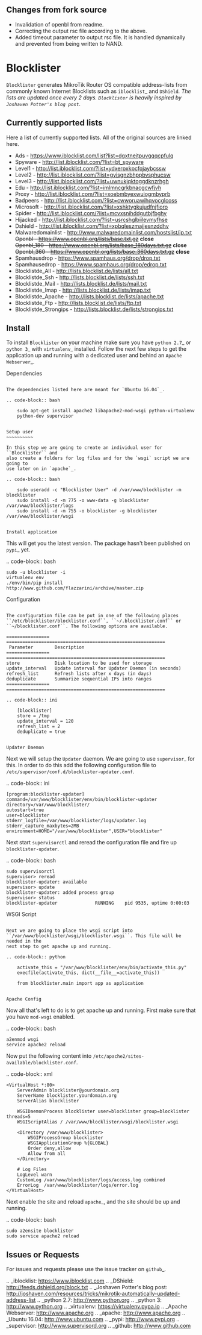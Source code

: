 Changes from fork source
------------------------

* Invalidation of openbl from readme.
* Correcting the output rsc file according to the above.
* Added timeout parameter to output rsc file. It is handled dynamically and 
  prevented from being written to NAND.


Blocklister
===========

``Blocklister`` generates MikroTik Router OS compatible address-lists from
commonly known Internet Blocklists such as `iblocklist`_ and `DShield`_. The
lists are updated once every 2 days. ``Blocklister`` is heavily inspired by
`Joshaven Potter's blog post`_.

Currently supported lists
-------------------------

Here a list of currently supported lists. All of the original sources are linked
here.

* Ads - https://www.iblocklist.com/list?list=dgxtneitpuvgqqcpfulq
* Spyware - http://list.iblocklist.com/?list=bt_spyware
* Level1 - http://list.iblocklist.com/?list=ydxerpxkpcfqjaybcssw
* Level2 - http://list.iblocklist.com/?list=gyisgnzbhppbvsphucsw
* Level3 - http://list.iblocklist.com/?list=uwnukjqktoggdknzrhgh
* Edu - http://list.iblocklist.com/?list=imlmncgrkbnacgcwfjvh
* Proxy - http://list.iblocklist.com/?list=xoebmbyexwuiogmbyprb
* Badpeers - http://list.iblocklist.com/?list=cwworuawihqvocglcoss
* Microsoft - http://list.iblocklist.com/?list=xshktygkujudfnjfioro
* Spider - http://list.iblocklist.com/?list=mcvxsnihddgutbjfbghy
* Hijacked - http://list.iblocklist.com/?list=usrcshglbiilevmyfhse
* Dshield - http://list.iblocklist.com/?list=xpbqleszmajjesnzddhv
* Malwaredomainlist - http://www.malwaredomainlist.com/hostslist/ip.txt  
~~Openbl - https://www.openbl.org/lists/base.txt.gz~~ __close__  
~~Openbl_180 - https://www.openbl.org/lists/base_180days.txt.gz~~ __close__  
~~Openbl_360 - https://www.openbl.org/lists/base_360days.txt.gz~~ __close__  
* Spamhausdrop - https://www.spamhaus.org/drop/drop.txt
* Spamhausedrop - https://www.spamhaus.org/drop/edrop.txt
* Blocklistde_All - http://lists.blocklist.de/lists/all.txt
* Blocklistde_Ssh - http://lists.blocklist.de/lists/ssh.txt
* Blocklistde_Mail - http://lists.blocklist.de/lists/mail.txt
* Blocklistde_Imap - http://lists.blocklist.de/lists/imap.txt
* Blocklistde_Apache - http://lists.blocklist.de/lists/apache.txt
* Blocklistde_Ftp - http://lists.blocklist.de/lists/ftp.txt
* Blocklistde_Strongips - http://lists.blocklist.de/lists/strongips.txt


Install
-------

To install ``Blocklister`` on your machine make sure you have `python 2.7`_ or
`python 3`_ with `virtualenv`_ installed. Follow
the next few steps to get the application up and running with a dedicated user
and behind an `Apache Webserver`_.


Dependencies
~~~~~~~~~~~~

The dependencies listed here are meant for `Ubuntu 16.04`_.

.. code-block:: bash

    sudo apt-get install apache2 libapache2-mod-wsgi python-virtualenv
    python-dev supervisor


Setup user
~~~~~~~~~~

In this step we are going to create an individual user for ``Blocklister`` and
also create a folders for log files and for the `wsgi` script we are going to
use later on in `apache`_.

.. code-block:: bash

    sudo useradd -c "Blocklister User" -d /var/www/blocklister -m blocklister
    sudo install -d -m 775 -o www-data -g blocklister /var/www/blocklister/logs
    sudo install -d -m 755 -o blocklister -g blocklister /var/www/blocklister/wsgi


Install application
~~~~~~~~~~~~~~~~~~~

This will get you the latest version. The package hasn't been published on
`pypi`_ yet.

.. code-block:: bash

    sudo -u blocklister -i
    virtualenv env
    ./env/bin/pip install http://www.github.com/flazzarini/archive/master.zip

Configuration
~~~~~~~~~~~~~

The configuration file can be put in one of the following places
``/etc/blocklister/blocklister.conf``, ``~/.blocklister.conf`` or
``~/blocklister.conf``. The following options are available.

================ ===========================================================
 Parameter        Description
================ ===========================================================
store             Disk location to be used for storage
update_interval   Update interval for Updater Daemon (in seconds)
refresh_list      Refresh lists after x days (in days)
deduplicate       Summarize sequential IPs into ranges
================ ===========================================================

.. code-block:: ini

    [blocklister]
    store = /tmp
    update_interval = 120
    refresh_list = 2
    deduplicate = true


Updater Daemon
~~~~~~~~~~~~~~

Next we will setup the ``Updater`` daemon. We are going to use `supervisor`_ for
this. In order to do this add the following configuration file to
``/etc/supervisor/conf.d/blocklister-updater.conf``.

.. code-block:: ini

    [program:blocklister-updater]
    command=/var/www/blocklister/env/bin/blocklister-updater
    directory=/var/www/blocklister/
    autostart=true
    user=blocklister
    stderr_logfile=/var/www/blocklister/logs/updater.log
    stderr_capture_maxbytes=2MB
    environment=HOME="/var/www/blocklister",USER="blocklister"

Next start ``supervisorctl`` and reread the configuration file and fire up
``blocklister-updater``.

.. code-block:: bash

    sudo supervisorctl
    supervisor> reread
    blocklister-updater: available
    supervisor> update
    blocklister-updater: added process group
    supervisor> status
    blocklister-updater              RUNNING    pid 9535, uptime 0:00:03


WSGI Script
~~~~~~~~~~~

Next we are going to place the wsgi script into
``/var/www/blocklister/wsgi/blocklister.wsgi``. This file will be needed in the
next step to get apache up and running.

.. code-block:: python

    activate_this = "/var/www/blocklister/env/bin/activate_this.py"
    execfile(activate_this, dict(__file__=activate_this))

    from blocklister.main import app as application


Apache Config
~~~~~~~~~~~~~

Now all that's left to do is to get apache up and running. First make sure that
you have ``mod-wsgi`` enabled.

.. code-block:: bash

    a2enmod wsgi
    service apache2 reload

Now put the following content into
``/etc/apache2/sites-available/blocklister.conf``.

.. code-block:: xml

    <VirtualHost *:80>
        ServerAdmin blocklister@yourdomain.org
        ServerName blocklister.yourdomain.org
        ServerAlias blocklister

        WSGIDaemonProcess blocklister user=blocklister group=blocklister threads=5
        WSGIScriptAlias / /var/www/blocklister/wsgi/blocklister.wsgi

        <Directory /var/www/blocklister>
            WSGIProcessGroup blocklister
            WSGIApplicationGroup %{GLOBAL}
            Order deny,allow
            Allow from all
        </Directory>

        # Log Files
        LogLevel warn
        CustomLog /var/www/blocklister/logs/access.log combined
        ErrorLog  /var/www/blocklister/logs/error.log
    </VirtualHost>

Next enable the site and reload `apache`_, and the site should be up and running.

.. code-block:: bash

    sudo a2ensite blocklister
    sudo service apache2 reload


Issues or Requests
------------------

For issues and requests please use the issue tracker on `github`_.


.. _iblocklist: https://www.iblocklist.com
.. _DShield: http://feeds.dshield.org/block.txt
.. _Joshaven Potter's blog post: http://joshaven.com/resources/tricks/mikrotik-automatically-updated-address-list
.. _python 2.7: http://www.python.org
.. _python 3: http://www.python.org
.. _virtualenv: https://virtualenv.pypa.io
.. _Apache Webserver: http://www.apache.org
.. _apache: http://www.apache.org
.. _Ubuntu 16.04: http://www.ubuntu.com
.. _pypi: http://www.pypi.org
.. _supervisor: http://www.supervisord.org
.. _github: http://www.github.com
